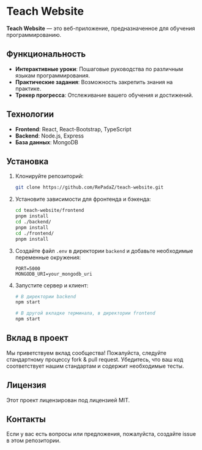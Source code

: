 # Teach Website

**Teach Website** — это веб-приложение, предназначенное для обучения программированию.

## Функциональность

- **Интерактивные уроки**: Пошаговые руководства по различным языкам программирования.
- **Практические задания**: Возможность закрепить знания на практике.
- **Трекер прогресса**: Отслеживание вашего обучения и достижений.

## Технологии


- **Frontend**: React, React-Bootstrap, TypeScript
- **Backend**: Node.js, Express
- **База данных**: MongoDB

## Установка

1. Клонируйте репозиторий:

   ```bash
   git clone https://github.com/RePadaZ/teach-website.git
   ```

2. Установите зависимости для фронтенда и бэкенда:

   ```bash
   cd teach-website/frontend
   pnpm install
   cd ./backend/
   pnpm install
   cd ./frontend/
   pnpm install
   
   ```

3. Создайте файл `.env` в директории `backend` и добавьте необходимые переменные окружения:

   ```
   PORT=5000
   MONGODB_URI=your_mongodb_uri
   ```

4. Запустите сервер и клиент:

   ```bash
   # В директории backend
   npm start

   # В другой вкладке терминала, в директории frontend
   npm start
   ```

## Вклад в проект

Мы приветствуем вклад сообщества! Пожалуйста, следуйте стандартному процессу fork & pull request. Убедитесь, что ваш код соответствует нашим стандартам и содержит необходимые тесты.

## Лицензия

Этот проект лицензирован под лицензией MIT.

## Контакты

Если у вас есть вопросы или предложения, пожалуйста, создайте issue в этом репозитории. 
